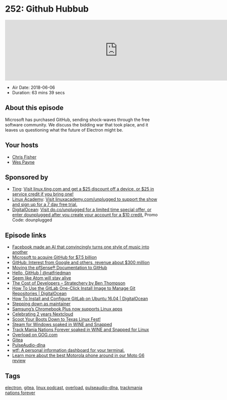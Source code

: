 # 252: Github Hubbub

<iframe src="https://player.fireside.fm/v2/RUkczH-V+oPqeJmLc?theme=dark" width="740" height="200" frameborder="0" scrolling="no"></iframe>

* Air Date: 2018-06-06
* Duration: 63 mins 39 secs

## About this episode

Microsoft has purchased GitHub, sending shock-waves through the free software community. We discuss the bidding war that took place, and it leaves us questioning what the future of Electron might be.

## Your hosts
* [Chris Fisher](https://linuxunplugged.com/hosts/chrislas)
* [Wes Payne](https://linuxunplugged.com/hosts/wes)

## Sponsored by

  * [Ting](http://linux.ting.com): [Visit linux.ting.com and get a $25 discount off a device, or $25 in service credit if you bring one!](http://linux.ting.com)
  * [Linux Academy](http://linuxacademy.com/unplugged): [Visit linuxacademy.com/unplugged to support the show and sign up for a 7 day free trial.](http://linuxacademy.com/unplugged)
  * [DigitalOcean](https://do.co/unplugged): [Visit do.co/unplugged for a limited time special offer, or enter dounplugged after you create your account for a $10 credit.](https://do.co/unplugged) Promo Code: dounplugged



## Episode links

  * [Facebook made an AI that convincingly turns one style of music into another](https://thenextweb.com/artificial-intelligence/2018/05/22/facebook-made-an-ai-that-convincingly-turns-one-style-of-music-into-another/ "Facebook made an AI that convincingly turns one style of music into another")
  * [Microsoft to acquire GitHub for $7.5 billion](https://news.microsoft.com/2018/06/04/microsoft-to-acquire-github-for-7-5-billion/ "Microsoft to acquire GitHub for $7.5 billion")
  * [GitHub: Interest from Google and others, revenue about $300 million](https://www.cnbc.com/2018/06/05/github-interest-from-google-and-others-revenue-about-300-million.html?__source=twitter%7Cmain "GitHub: Interest from Google and others, revenue about $300 million")
  * [Moving the pfSense® Documentation to GitHub](https://www.netgate.com/blog/moving-the-pfsense-documentation-to-github.html "Moving the pfSense® Documentation to GitHub")
  * [Hello, GitHub | @natfriedman](https://natfriedman.github.io/hello/ "Hello, GitHub | @natfriedman")
  * [Seem like Atom will stay alive](https://www.reddit.com/r/linux/comments/8ooz81/seem_like_atom_will_stay_alive/ "Seem like Atom will stay alive")
  * [The Cost of Developers – Stratechery by Ben Thompson](https://stratechery.com/2018/the-cost-of-developers/ "The Cost of Developers – Stratechery by Ben Thompson")
  * [How To Use the GitLab One-Click Install Image to Manage Git Repositories | DigitalOcean](https://www.digitalocean.com/community/tutorials/how-to-use-the-gitlab-one-click-install-image-to-manage-git-repositories "How To Use the GitLab One-Click Install Image to Manage Git Repositories | DigitalOcean")
  * [How To Install and Configure GitLab on Ubuntu 16.04 | DigitalOcean](https://www.digitalocean.com/community/tutorials/how-to-install-and-configure-gitlab-on-ubuntu-16-04 "How To Install and Configure GitLab on Ubuntu 16.04 | DigitalOcean")
  * [Stepping down as maintainer](https://mail.kde.org/pipermail/plasma-devel/2018-June/086117.html "Stepping down as maintainer")
  * [Samsung’s Chromebook Plus now supports Linux apps](https://www.theverge.com/circuitbreaker/2018/6/5/17428806/samsung-chromebook-plus-linux-app-support-beta-launched "Samsung’s Chromebook Plus now supports Linux apps")
  * [Celebrating 2 years Nextcloud](https://nextcloud.com/blog/celebrating-2-years-nextcloud/ "Celebrating 2 years Nextcloud")
  * [Scoot Your Boots Down to Texas Linux Fest!](https://linuxacademy.com/blog/linuxacademy-com/scoot-your-boots-down-to-texas-linux-fest/?utm_source=event&utm_medium=twitter&utm_campaign=txlf2018 "Scoot Your Boots Down to Texas Linux Fest!")
  * [Steam for Windows soaked in WINE and Snapped](https://github.com/snapcrafters/steamforwindows "Steam for Windows soaked in WINE and Snapped")
  * [Track Mania Nations Forever soaked in WINE and Snapped for Linux](https://github.com/snapcrafters/tmnationsforever "Track Mania Nations Forever soaked in WINE and Snapped for Linux")
  * [Overload on GOG.com](https://www.gog.com/game/overload "Overload on GOG.com")
  * [Gitea](https://gitea.io/en-US/ "Gitea")
  * [PulseAudio-dlna](https://github.com/masmu/pulseaudio-dlna "PulseAudio-dlna")
  * [wtf: A personal information dashboard for your terminal.](https://github.com/senorprogrammer/wtf "wtf: A personal information dashboard for your terminal.")
  * [Learn more about the best Motorola phone around in our Moto G6 review](https://ting.com/blog/moto-g6-review/ "Learn more about the best Motorola phone around in our Moto G6 review")



## Tags

[electron](https://linuxunplugged.com/tags/electron), [gitea](https://linuxunplugged.com/tags/gitea), [linux podcast](https://linuxunplugged.com/tags/linux%20podcast), [overload](https://linuxunplugged.com/tags/overload), [pulseaudio-dlna](https://linuxunplugged.com/tags/pulseaudio-dlna), [trackmania nations forever](https://linuxunplugged.com/tags/trackmania%20nations%20forever)